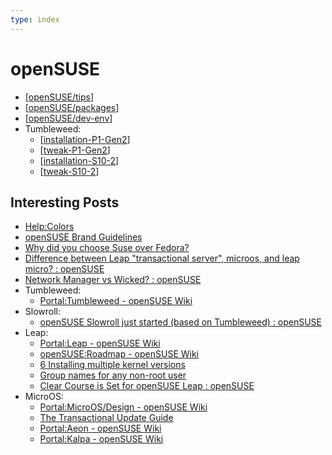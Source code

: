 ```yaml
---
type: index
---
```


# openSUSE

- [[openSUSE/tips]]
- [[openSUSE/packages]]
- [[openSUSE/dev-env]]
- Tumbleweed:
  - [[installation-P1-Gen2]]
  - [[tweak-P1-Gen2]]
  - [[installation-S10-2]]
  - [[tweak-S10-2]]

## Interesting Posts

- [Help:Colors](https://en.opensuse.org/Help:Colors)
- [openSUSE Brand Guidelines](https://opensuse.github.io/branding-guidelines/)
- [Why did you choose Suse over Fedora?](https://www.reddit.com/r/openSUSE/comments/10rk7wn/why_did_you_choose_suse_over_fedora/)
- [Difference between Leap "transactional server", microos, and leap micro? : openSUSE](https://www.reddit.com/r/openSUSE/comments/x81vvs/difference_between_leap_transactional_server/)
- [Network Manager vs Wicked? : openSUSE](https://www.reddit.com/r/openSUSE/comments/138wz5z/network_manager_vs_wicked/)
- Tumbleweed:
  - [Portal:Tumbleweed - openSUSE Wiki](https://en.opensuse.org/Portal:Tumbleweed)
- Slowroll:
  - [openSUSE Slowroll just started (based on Tumbleweed) : openSUSE](https://www.reddit.com/r/openSUSE/comments/16fqnoa/opensuse_slowroll_just_started_based_on_tumbleweed/)
- Leap:
  - [Portal:Leap - openSUSE Wiki](https://en.opensuse.org/Portal:Leap)
  - [openSUSE:Roadmap - openSUSE Wiki](https://en.opensuse.org/openSUSE:Roadmap)
  - [6 Installing multiple kernel versions](https://doc.opensuse.org/documentation/leap/reference/single-html/book-reference/index.html#cha-tuning-multikernel)
  - [Group names for any non-root user](https://forums.opensuse.org/t/group-names-for-any-non-root-user/104835)
  - [Clear Course is Set for openSUSE Leap : openSUSE](https://www.reddit.com/r/openSUSE/comments/1977bjw/clear_course_is_set_for_opensuse_leap/)
- MicroOS:
  - [Portal:MicroOS/Design - openSUSE Wiki](https://en.opensuse.org/Portal:MicroOS/Design)
  - [The Transactional Update Guide](https://kubic.opensuse.org/documentation/transactional-update-guide/transactional-update.html)
  - [Portal:Aeon - openSUSE Wiki](https://en.opensuse.org/Portal:Aeon)
  - [Portal:Kalpa - openSUSE Wiki](https://en.opensuse.org/Portal:Kalpa)

[//begin]: # "Autogenerated link references for markdown compatibility"
[openSUSE/tips]: tips.md "openSUSE Usage Tips"
[openSUSE/packages]: packages.md "openSUSE Package Management"
[openSUSE/dev-env]: dev-env.md "openSUSE Development Environment"
[installation-P1-Gen2]: installation-P1-Gen2.md "Install openSUSE Tumbleweed (20230128) on ThinkPad P1 Gen2"
[tweak-P1-Gen2]: tweak-P1-Gen2.md "Tweak openSUSE Tumbleweed on ThinkPad P1 Gen2"
[installation-S10-2]: installation-S10-2.md "Install openSUSE Tumbleweed (20230715) on ideapad S10-2"
[tweak-S10-2]: tweak-S10-2.md "Tweak openSUSE Tumbleweed on ideapad S10-2"
[//end]: # "Autogenerated link references"
